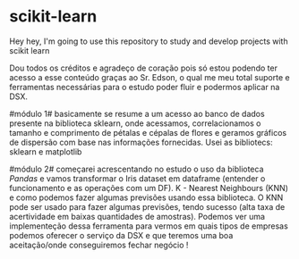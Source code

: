 # scikit-learn
Hey hey, I'm going to use this repository to study and develop projects with scikit learn

Dou todos os créditos e agradeço de coração pois só estou podendo ter acesso a esse conteúdo graças ao Sr. Edson, o qual me meu total suporte e ferramentas necessárias para o estudo poder fluir e podermos aplicar na DSX. 

#módulo 1# basicamente se resume a um acesso ao banco de dados presente na biblioteca sklearn, onde acessamos, correlacionamos o tamanho e comprimento de pétalas e cépalas de flores e geramos gráficos de dispersão com base nas informações fornecidas. Usei as bibliotecs: sklearn e matplotlib

#módulo 2# começarei acrescentando no estudo o uso da biblioteca *Pandas* e vamos transformar o Iris dataset em dataframe (entender o funcionamento e as operações com um DF).  K - Nearest Neighbours (KNN) e como podemos fazer algumas previsões usando essa biblioteca. O KNN pode ser usado para fazer algumas previsões, tendo sucesso (alta taxa de acertividade em baixas quantidades de amostras). Podemos ver uma implementeção dessa ferramenta para vermos em quais tipos de empresas podemos oferecer o serviço da DSX e que teremos uma boa aceitação/onde conseguiremos fechar negócio ! 
